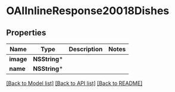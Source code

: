 # OAIInlineResponse20018Dishes

## Properties
Name | Type | Description | Notes
------------ | ------------- | ------------- | -------------
**image** | **NSString*** |  | 
**name** | **NSString*** |  | 

[[Back to Model list]](../README.md#documentation-for-models) [[Back to API list]](../README.md#documentation-for-api-endpoints) [[Back to README]](../README.md)


